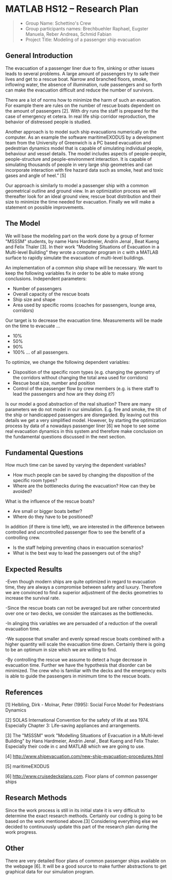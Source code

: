 ﻿# MATLAB HS12 – Research Plan

> * Group Name: Schettino's Crew
> * Group participants names: Brechbuehler Raphael, Eugster Manuela, Reber Andreas, Schmid Fabian
> * Project Title: Modeling of a passenger ship evacuation 

## General Introduction

The evacuation of a passenger liner due to fire, sinking or other issues leads to several problems. A large amount of passengers try to safe their lives and get to a rescue boat. Narrow and branched floors, smoke, inflowing water, the absence of illumination, rude passengers and so forth can make the evacuation difficult and reduce the number of survivors.

There are a lot of norms how to minimize the harm of such an evacuation. For example there are rules on the number of rescue boats dependent on the amount of passengers [2]. With dry runs the staff is prepared for the case of emergency et cetera. 
In real life ship corridor reproduction, the behavior of distressed people is studied.

Another approach is to model such ship evacuations numerically on the computer. As an example the software maritimeEXODUS by a development team from the University of Greenwich is a  PC based evacuation and pedestrian dynamics model that is capable of simulating individual people, behaviour and vessel details. The model includes aspects of people-people, people-structure and people-environment interaction. It is capable of simulating thousands of people in very large ship geometries and can incorporate interaction with fire hazard data such as smoke, heat and toxic gases and angle of heel.” [5]

Our approach is similarly to model a passenger ship with a common geometrical outline and ground view. In an optimization process we will thereafter look for an ideal ground view, rescue boat distribution and their size to minimize the time needed for evacuation. 
Finally we will make a statement on possible improvements.

## The Model

We will base the modeling part on the work done by a group of former "MSSSM" students, by name Hans Hardmeier, Andrin Jenal , Beat Kueng and Felix Thaler [3]. In their work "Modeling Situations of Evacuation in a Multi-level Building" they wrote a computer program in c with a MATLAB surface to rapidly simulate the evacuation of multi-level buildings. 

An implementation of a common ship shape will be necessary. We want to keep the following variables fix in order to be able to make strong conclusions.
Independent parameters:
- Number of passengers
- Overall capacity of the rescue boats
- Ship size and shape
- Area used by specific rooms (coaches for passengers, lounge area, corridors)

Our target is to decrease the evacuation time. Measurements will be made on the time to evacuate ...
- 10%
- 50%
- 90%
- 100% 
... of all passengers.

To optimize, we change the following dependent variables:
- Disposition of the specific room types (e.g. changing the geometry of the corridors without changing the total area used for corridors)
- Rescue boat size, number and position
- Control of the passenger flow by crew members (e.g. is there staff to lead the passengers and how are they doing it?)
 
Is our model a good abstraction of the real situation? 
There are many parameters we do not model in our simulation. E.g. fire and smoke, the tilt of the ship or handicapped passengers are disregarded. By leaving out this details we get a very simplified model. However, by starting the optimization process by data of a nowadays passenger liner [6] we hope to see some real evacuation dynamics in this system and therefore make conclusion on the fundamental questions discussed in the next section.

## Fundamental Questions

How much time can be saved by varying the dependent variables? 
- How much people can be saved by changing the disposition of the specific room types?
- Where are the bottlenecks during the evacuation? How can they be avoided?

What is the influence of the rescue boats?
- Are small or bigger boats better?
- Where do they have to be positioned?

In addition (if there is time left), we are interested in the difference between controlled and uncontrolled passenger flow to see the benefit of a controlling crew.
- Is the staff helping preventing chaos in evacuation scenarios?
- What is the best way to lead the passengers out of the ship?

## Expected Results

-Even though modern ships are quite optimized in regard to evacuation time, they are always a compromise between safety and luxury.
 Therefore we are convinced to find a superior adjustment of the decks geometries to increase the survival rate.

-Since the rescue boats can not be averaged but are rather concentrated over one or two decks, we consider the staircases as the bottlenecks.

-In alinging this variables we are persuaded of a reduction of the overall evacuation time.

-We suppose that smaller and evenly spread rescue boats combined with a higher quantity will scale the evacuation time down. Certainly there is
 going to be an optimum in size which we are willing to find.

-By controlling the rescue we assume to detect a huge decrease in evacuation time. Further we have the hypothesis that disorder can be minimized. 
 The crew who is familiar with the decks and the emergency exits is able to guide the passengers in minimum time to the rescue boats.


## References 

[1] Helbling, Dirk - Molnar, Peter (1995): Social Force Model for Pedestrians Dynamics

[2] SOLAS International Convention for the safety of life at sea 1974. Especially Chapter 3: Life-saving appliances and arrangements.

[3] The "MSSSM" work "Modelling Situations of Evacuation in a Multi-level Building" by Hans Hardmeier, Andrin Jenal , Beat Kueng and Felix Thaler. Especially their code in c and MATLAB which we are going to use.

[4] http://www.shipevacuation.com/new-ship-evacuation-procedures.html

[5] maritimeEXODUS 

[6] http://www.cruisedeckplans.com. Floor plans of common passenger ships

## Research Methods

Since the work process is still in its initial state it is very difficult to determine the exact research methods. 
Certainly our coding is going to be based on the work mentioned above.[3]
Considering everything else we decided to continuously update this part of the research plan during the work progress.

## Other

There are very detailed floor plans of common passenger ships available on the webpage [6]. It will be a good source to make further abstractions to get graphical data for our simulation program.